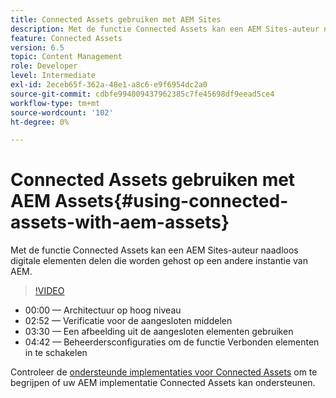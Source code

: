 ```yaml
---
title: Connected Assets gebruiken met AEM Sites
description: Met de functie Connected Assets kan een AEM Sites-auteur naadloos digitale elementen delen die worden gehost op een andere instantie van AEM.
feature: Connected Assets
version: 6.5
topic: Content Management
role: Developer
level: Intermediate
exl-id: 2eceb65f-362a-48e1-a8c6-e9f6954dc2a0
source-git-commit: cdbfe994009437962385c7fe45698df9eead5ce4
workflow-type: tm+mt
source-wordcount: '102'
ht-degree: 0%

---
```


# Connected Assets gebruiken met AEM Assets{#using-connected-assets-with-aem-assets}

Met de functie Connected Assets kan een AEM Sites-auteur naadloos digitale elementen delen die worden gehost op een andere instantie van AEM.

>[!VIDEO](https://video.tv.adobe.com/v/26060?quality=12&learn=on)

* 00:00 — Architectuur op hoog niveau
* 02:52 — Verificatie voor de aangesloten middelen
* 03:30 — Een afbeelding uit de aangesloten elementen gebruiken
* 04:42 — Beheerdersconfiguraties om de functie Verbonden elementen in te schakelen

Controleer de [ondersteunde implementaties voor Connected Assets](https://experienceleague.adobe.com/docs/experience-manager-65/assets/using/use-assets-across-connected-assets-instances.html#prerequisites) om te begrijpen of uw AEM implementatie Connected Assets kan ondersteunen.
